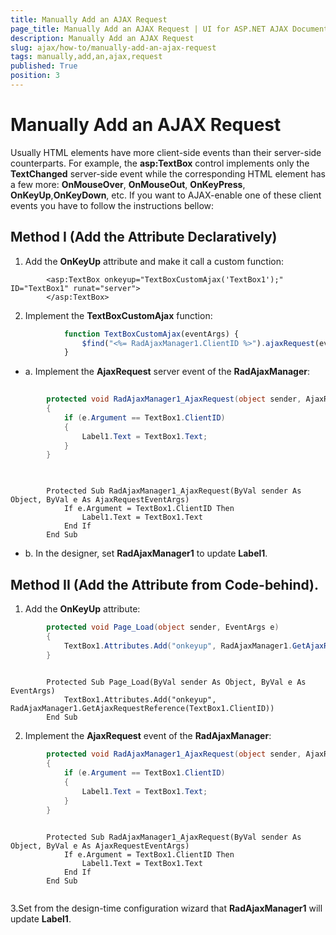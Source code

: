 ```yaml
---
title: Manually Add an AJAX Request
page_title: Manually Add an AJAX Request | UI for ASP.NET AJAX Documentation
description: Manually Add an AJAX Request
slug: ajax/how-to/manually-add-an-ajax-request
tags: manually,add,an,ajax,request
published: True
position: 3
---
```


# Manually Add an AJAX Request



Usually HTML elements have more client-side events than their server-side counterparts. For example, the __asp:TextBox__ control implements only the __TextChanged__ server-side event while the corresponding HTML element has a few more: __OnMouseOver__, __OnMouseOut__, __OnKeyPress__, __OnKeyUp__,__OnKeyDown__, etc. If you want to AJAX-enable one of these client events you have to follow the instructions bellow:

## Method I (Add the Attribute Declaratively)

1. Add the __OnKeyUp__ attribute and make it call a custom function:

````ASPNET
	    <asp:TextBox onkeyup="TextBoxCustomAjax('TextBox1');" ID="TextBox1" runat="server">
	    </asp:TextBox>
````



2. Implement the __TextBoxCustomAjax__ function:

````JavaScript
	        function TextBoxCustomAjax(eventArgs) {
	            $find("<%= RadAjaxManager1.ClientID %>").ajaxRequest(eventArgs);
	        }
````



* a. Implement the __AjaxRequest__ server event of the __RadAjaxManager__:



````C#
	
	    protected void RadAjaxManager1_AjaxRequest(object sender, AjaxRequestEventArgs e)
	    {
	        if (e.Argument == TextBox1.ClientID)
	        {
	            Label1.Text = TextBox1.Text;
	        }
	    }
				
````
````VB
	
	    Protected Sub RadAjaxManager1_AjaxRequest(ByVal sender As Object, ByVal e As AjaxRequestEventArgs)
	        If e.Argument = TextBox1.ClientID Then
	            Label1.Text = TextBox1.Text
	        End If
	    End Sub
````


* b. In the designer, set __RadAjaxManager1__ to update __Label1__.

## Method II (Add the Attribute from Code-behind).

1. Add the __OnKeyUp__ attribute:



````C#
	    protected void Page_Load(object sender, EventArgs e)
	    {
	        TextBox1.Attributes.Add("onkeyup", RadAjaxManager1.GetAjaxRequestReference(TextBox1.ClientID));
	    }
	
````
````VB
	    Protected Sub Page_Load(ByVal sender As Object, ByVal e As EventArgs)
	        TextBox1.Attributes.Add("onkeyup", RadAjaxManager1.GetAjaxRequestReference(TextBox1.ClientID))
	    End Sub
````


2. Implement the __AjaxRequest__ event of the __RadAjaxManager__:



````C#
	    protected void RadAjaxManager1_AjaxRequest(object sender, AjaxRequestEventArgs e)
	    {
	        if (e.Argument == TextBox1.ClientID)
	        {
	            Label1.Text = TextBox1.Text;
	        }
	    }
	
````
````VB
	    Protected Sub RadAjaxManager1_AjaxRequest(ByVal sender As Object, ByVal e As AjaxRequestEventArgs)
	        If e.Argument = TextBox1.ClientID Then
	            Label1.Text = TextBox1.Text
	        End If
	    End Sub
	
````


3.Set from the design-time configuration wizard that __RadAjaxManager1__ will update __Label1__.

